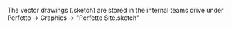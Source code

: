 The vector drawings (.sketch) are stored in the internal teams drive
under Perfetto -> Graphics -> "Perfetto Site.sketch"
